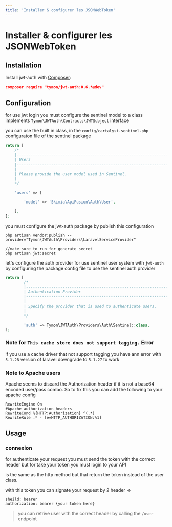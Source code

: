 ```yaml
---
title: 'Installer & configurer les JSONWebToken'
---
```


# Installer & configurer les JSONWebToken

## Installation

Install jwt-auth with [Composer](http://getcomposer.org/doc/00-intro.md):

```json
composer require "tymon/jwt-auth:0.6.*@dev"
```


## Configuration

for use jwt login you must configure the sentinel model to a class implements `Tymon\JWTAuth\Contracts\JWTSubject` interface

you can use the built in class, in the `config/cartalyst.sentinel.php` configuraton file of the sentinel package

```php
return [
    /*
    |--------------------------------------------------------------------------
    | Users
    |--------------------------------------------------------------------------
    |
    | Please provide the user model used in Sentinel.
    |
    */

    'users' => [

        'model' => 'Skimia\ApiFusion\Auth\User',

    ],
];
```

you must configure the jwt-auth package by publish this configuration

```
php artisan vendor:publish --provider="Tymon\JWTAuth\Providers\LaravelServiceProvider"

//make sure to run for generate secret
php artisan jwt:secret
```

let's configure the auth provider for use sentinel user system with `jwt-auth`
by configuring the package config file to use the sentinel auth provider

```php
return [
        /*
        |--------------------------------------------------------------------------
        | Authentication Provider
        |--------------------------------------------------------------------------
        |
        | Specify the provider that is used to authenticate users.
        |
        */

        'auth' => Tymon\JWTAuth\Providers\Auth\Sentinel::class,
];
```

### Note for `This cache store does not support tagging.` Error

if you use a cache driver that not support tagging you have ann error with `5.1.28` version of laravel downgrade to `5.1.27` to work

### Note to Apache users


Apache seems to discard the Authorization header if it is not a base64 encoded user/pass combo. So to fix this you can add the following to your apache config

```apache_conf
RewriteEngine On
#Apache authorization headers
RewriteCond %{HTTP:Authorization} ^(.*)
RewriteRule .* - [e=HTTP_AUTHORIZATION:%1]
```

## Usage

### connexion

for authenticate your request you must send the token with the correct header but for take your token you must login to your API

is the same as the http method but that return the token instead of the user class.

with this token you can signate your request by 2 header =>

```
sheild: bearer
authorization: bearer {your token here}
```
> you can retrive user with the correct header by calling the `/user` endpoint